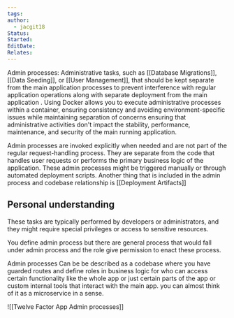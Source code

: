 ```yaml
---
tags: 
author:
  - jacgit18
Status: 
Started: 
EditDate: 
Relates:
---
```

Admin processes: Administrative tasks, such as [[Database Migrations]], [[Data Seeding]], or [[User Management]], that should be kept separate from the main application processes to prevent interference with regular application operations along with separate deployment from the main application . Using Docker allows you to execute administrative processes within a container, ensuring consistency and avoiding environment-specific issues while maintaining separation of concerns ensuring that administrative activities don't impact the stability, performance, maintenance, and security of the main running application.

 
Admin processes are invoked explicitly when needed and are not part of the regular request-handling process. They are separate from the code that handles user requests or performs the primary business logic of the application. These admin processes might be triggered manually or through automated deployment scripts. Another thing that is included in the admin process and codebase relationship is [[Deployment Artifacts]]

## Personal understanding

These tasks are typically performed by developers or administrators, and they might require special privileges or access to sensitive resources.

You define admin process but there are general process that would fall under admin process and the role give permission to enact these process. 

Admin processes Can be be described as a codebase where you have guarded routes and define roles in business logic for who can access certain functionality like the whole app or just certain parts of the app or custom internal tools that interact with the main app. you can almost think of it as a microservice in a sense.

![[Twelve Factor App Admin processes]]

